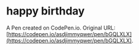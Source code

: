 # happy birthday

A Pen created on CodePen.io. Original URL: [https://codepen.io/asdjimmyqwer/pen/bGQLXLX](https://codepen.io/asdjimmyqwer/pen/bGQLXLX).

